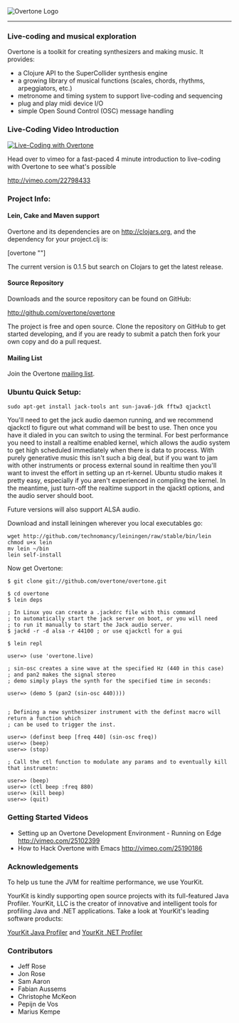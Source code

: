 <img src="https://github.com/downloads/overtone/overtone/overtone-logo.png" alt="Overtone Logo" title="Overtone" />

---------------------------------------------------------

### Live-coding and musical exploration

Overtone is a toolkit for creating synthesizers and making music.  It provides:

* a Clojure API to the SuperCollider synthesis engine
* a growing library of musical functions (scales, chords, rhythms, arpeggiators, etc.)
* metronome and timing system to support live-coding and sequencing
* plug and play midi device I/O
* simple Open Sound Control (OSC) message handling

### Live-Coding Video Introduction

<a href="http://vimeo.com/22798433">
  <img src="https://github.com/downloads/overtone/live-coding-emacs/live-coding-config-in-use-2.png" alt="Live-Coding with Overtone" title="Live-Coding Video Introduction" />
</a>

Head over to vimeo for a fast-paced 4 minute introduction to live-coding with Overtone to see what's
possible

  http://vimeo.com/22798433

### Project Info:

#### Lein, Cake and Maven support

Overtone and its dependencies are on http://clojars.org, and the dependency for
your project.clj is:

[overtone "<version>"]

The current version is 0.1.5 but search on Clojars to get the latest
release.

#### Source Repository

Downloads and the source repository can be found on GitHub:

  http://github.com/overtone/overtone

The project is free and open source.  Clone the repository on GitHub to get
started developing, and if you are ready to submit a patch then fork your own
copy and do a pull request.

#### Mailing List

Join the Overtone <a href="http://groups.google.com/group/overtone">mailing list</a>.

### Ubuntu Quick Setup:

    sudo apt-get install jack-tools ant sun-java6-jdk fftw3 qjackctl

You'll need to get the jack audio daemon running, and we recommend qjackctl to
figure out what command will be best to use.  Then once you have it dialed in you can
switch to using the terminal.  For best performance you need to install a
realtime enabled kernel, which allows the audio system to get high scheduled
immediately when there is data to process.  With purely generative music this
isn't such a big deal, but if you want to jam with other instruments or process
external sound in realtime then you'll want to invest the effort in setting up
an rt-kernel.  Ubuntu studio makes it pretty easy, especially if you aren't
experienced in compiling the kernel.  In the meantime, just turn-off the
realtime support in the qjacktl options, and the audio server should boot.

Future versions will also support ALSA audio.

Download and install leiningen wherever you local executables go:

    wget http://github.com/technomancy/leiningen/raw/stable/bin/lein
    chmod u+x lein
    mv lein ~/bin
    lein self-install

Now get Overtone:

    $ git clone git://github.com/overtone/overtone.git

    $ cd overtone
    $ lein deps

    ; In Linux you can create a .jackdrc file with this command
    ; to automatically start the jack server on boot, or you will need
    ; to run it manually to start the Jack audio server.
    $ jackd -r -d alsa -r 44100 ; or use qjackctl for a gui

    $ lein repl

    user=> (use 'overtone.live)

    ; sin-osc creates a sine wave at the specified Hz (440 in this case)
    ; and pan2 makes the signal stereo
    ; demo simply plays the synth for the specified time in seconds:

    user=> (demo 5 (pan2 (sin-osc 440))))


    ; Defining a new synthesizer instrument with the definst macro will return a function which
    ; can be used to trigger the inst.

    user=> (definst beep [freq 440] (sin-osc freq))
    user=> (beep)
    user=> (stop)

    ; Call the ctl function to modulate any params and to eventually kill that instrumetn:

    user=> (beep)
    user=> (ctl beep :freq 880)
    user=> (kill beep)
    user=> (quit)


### Getting Started Videos

* Setting up an Overtone Development Environment - Running on Edge http://vimeo.com/25102399
* How to Hack Overtone with Emacs http://vimeo.com/25190186

### Acknowledgements

To help us tune the JVM for realtime performance, we use YourKit.

YourKit is kindly supporting open source projects with its full-featured Java Profiler.
YourKit, LLC is the creator of innovative and intelligent tools for profiling
Java and .NET applications. Take a look at YourKit's leading software products:

[YourKit Java Profiler](http://www.yourkit.com/java/profiler/index.jsp) and
[YourKit .NET Profiler](http://www.yourkit.com/.net/profiler/index.jsp)

### Contributors

* Jeff Rose
* Jon Rose
* Sam Aaron
* Fabian Aussems
* Christophe McKeon
* Pepijn de Vos
* Marius Kempe
